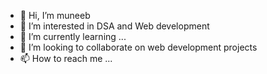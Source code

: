 - 👋 Hi, I’m muneeb
- 👀 I’m interested in DSA and Web development
- 🌱 I’m currently learning ...
- 💞️ I’m looking to collaborate on web development projects
- 📫 How to reach me ...

<!---
muneeb0321/muneeb0321 is a ✨ special ✨ repository because its `README.md` (this file) appears on your GitHub profile.
You can click the Preview link to take a look at your changes.
--->
